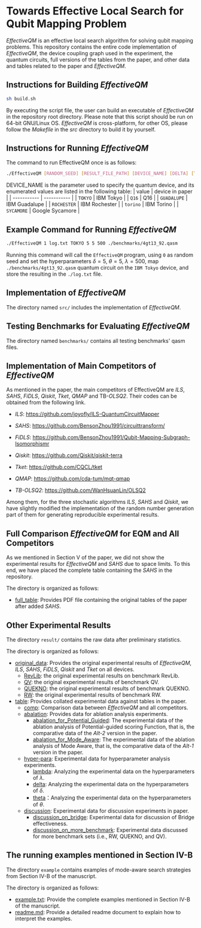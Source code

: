 # Towards Effective Local Search for Qubit Mapping Problem

*EffectiveQM* is an effective local search algorithm for solving qubit mapping problems. This repository contains the entire code implementation of *EffectiveQM*, the device coupling graph used in the experiment, the quantum circuits, full versions of the tables from the paper, and other data and tables related to the paper and *EffectiveQM*.

## Instructions for Building *EffectiveQM*

```bash
sh build.sh	
```

By executing the script file, the user can build an executable of *EffectiveQM* in the repository root directory. Please note that this script should be run on 64-bit GNU/Linux OS. *EffectiveQM* is cross-platform, for other OS, please follow the *Makefile* in the *src* directory to build it by yourself.

## Instructions for Running *EffectiveQM*

The command to run EffectiveQM once is as follows:

```bash
./EffectiveQM [RANDOM_SEED] [RESULT_FILE_PATH] [DEVICE_NAME] [DELTA] [THETA] [LAMBDA] [QASM_FILE_PATH]
```

DEVICE_NAME is the parameter used to specify the quantum device, and its enumerated values are listed in the following table:
| value      | device in paper |
| ----------- | ----------- |
| `TOKYO`      | IBM Tokyo       |
| `Q16`   | Q16        |
| `GUADALUPE`      | IBM Guadalupe       |
| `ROCHESTER`   | IBM Rochester        |
| `torino`      | IBM Torino       |
| `SYCAMORE`   | Google Sycamore        |

## Example Command for Running *EffectiveQM*

```bash
./EffectiveQM 1 log.txt TOKYO 5 5 500 ./benchmarks/4gt13_92.qasm
```

Running this command will call the `EffectiveQM` program, using `0` as random seed and set the hyperparameters $\delta=5$, $\theta=5$, $\lambda=500$, map `./benchmarks/4gt13_92.qasm` quantum circuit on the `IBM Tokyo` device, and store the resulting in the `./log.txt` file.
## Implementation of *EffectiveQM*

The directory named `src/` includes the implementation of *EffectiveQM*. 

## Testing Benchmarks for Evaluating *EffectiveQM*

The directory named `benchmarks/` contains all testing benchmarks' qasm files. 

## Implementation of Main Competitors of *EffectiveQM*

As mentioned in the paper, the main competitors of EffectiveQM are *ILS*, *SAHS*, *FiDLS*, *Qiskit*, *Tket*, *QMAP* and TB-*OLSQ2*. Their codes can be obtained from the following link.

- *ILS*: https://github.com/joyofly/ILS-QuantumCircuitMapper

- *SAHS*: https://github.com/BensonZhou1991/circuittransform/

- *FiDLS*: https://github.com/BensonZhou1991/Qubit-Mapping-Subgraph-Isomorphismr

- *Qiskit*: https://github.com/Qiskit/qiskit-terra

- *Tket*: https://github.com/CQCL/tket

- *QMAP*: https://github.com/cda-tum/mqt-qmap

- *TB-OLSQ2*: https://github.com/WanHsuanLin/OLSQ2

Among them, for the three stochastic algorithms *ILS*, *SAHS* and *Qiskit*, we have slightly modified the implementation of the random number generation part of them for generating reproducible experimental results.

## Full Comparison *EffectiveQM* for EQM and All Competitors

As we mentioned in Section V of the paper, we did not show the experimental results for *EffectiveQM* and *SAHS* due to space limits. To this end, we have placed the complete table containing the *SAHS* in the repository.

The directory is organized as follows:
- [full_table](https://github.com/chuanluocs/EffectiveQM/tree/main/full_table): Provides PDF file containing the original tables of the paper after added *SAHS*.

## Other Experimental Results

The directory `result/` contains the raw data after preliminary statistics. 

The directory is organized as follows:

- [original_data](https://github.com/chuanluocs/EffectiveQM/tree/main/result/original_data): Provides the original experimental results of *EffectiveQM*, *ILS*, *SAHS*, *FiDLS*, *Qiskit* and *Tket* on all devices.
  - [RevLib](https://github.com/chuanluocs/EffectiveQM/tree/main/result/original_data/RevLib): the original experimental results on benchmark RevLib.
  - [QV](https://github.com/chuanluocs/EffectiveQM/tree/main/result/original_data/QV): the original experimental results of benchmark QV.
  - [QUEKNO](https://github.com/chuanluocs/EffectiveQM/tree/main/result/original_data/QUEKNO): the original experimental results of benchmark QUEKNO.
  - [RW](https://github.com/chuanluocs/EffectiveQM/tree/main/result/original_data/RW): the original experimental results of benchmark RW.
- [table](https://github.com/chuanluocs/EffectiveQM/tree/main/result/table): Provides collated experimental data against tables in the paper.
  - [comp](https://github.com/chuanluocs/EffectiveQM/tree/main/result/table/comp): Comparison data between *EffectiveQM* and all competitors.
  - [abalation](https://github.com/chuanluocs/EffectiveQM/tree/main/result/table/abalation): Provides data for ablation analysis experiments.
    - [abalation_for_Potential_Guided](https://github.com/chuanluocs/EffectiveQM/tree/main/result/table/abalation/abalation_for_Potential_Guided): The experimental data of the ablation analysis of Potential-guided scoring Function, that is, the comparative data of the *Alt-2* version in the paper.
    - [abalation_for_Mode_Aware](https://github.com/chuanluocs/EffectiveQM/tree/main/result/table/abalation/abalation_for_Mode_Aware): The experimental data of the ablation analysis of Mode Aware, that is, the comparative data of the *Alt-1* version in the paper.
  - [hyper-para](https://github.com/chuanluocs/EffectiveQM/tree/main/result/table/hyper-para): Experimental data for hyperparameter analysis experiments.
    - [lambda](https://github.com/chuanluocs/EffectiveQM/tree/main/result/table/hyper-para/lambda): Analyzing the experimental data on the hyperparameters of $\lambda$.
    - [delta](https://github.com/chuanluocs/EffectiveQM/tree/main/result/table/hyper-para/delta): Analyzing the experimental data on the hyperparameters of $\delta$.
    - [theta](https://github.com/chuanluocs/EffectiveQM/tree/main/result/table/hyper-para/theta)：Analyzing the experimental data on the hyperparameters of $\theta$.
  - [discussion](https://github.com/chuanluocs/EffectiveQM/tree/main/result/table/discussion): Experimental data for discussion experiments in paper.
    - [discussion_on_bridge](https://github.com/chuanluocs/EffectiveQM/tree/main/result/table/discussion/discussion_on_bridge): Experimental data for discussion of Bridge effectiveness.
    - [discussion_on_more_benchmark](https://github.com/chuanluocs/EffectiveQM/tree/main/result/table/discussion/discussion_on_more_benchmark): Experimental data discussed for more benchmark sets (i.e., RW, QUEKNO, and QV).



## The running examples mentioned in Section IV-B
The directory `example` contains examples of mode-aware search strategies from Section IV-B of the manuscript.

The directory is organized as follows:
- [example.txt](https://github.com/chuanluocs/EffectiveQM/tree/main/example/example.txt): Provide the complete examples mentioned in Section IV-B of the manuscript.
- [readme.md](https://github.com/chuanluocs/EffectiveQM/tree/main/example/readme.md): Provide a detailed readme document to explain how to interpret the examples.
